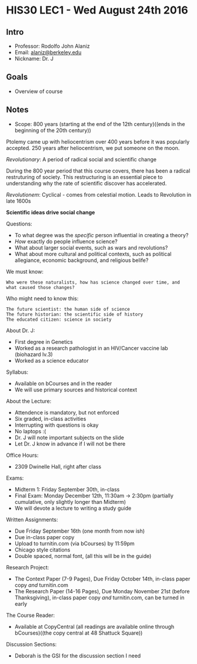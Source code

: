 # HIS30 LEC1 - Wed August 24th 2016

## Intro

- Professor: Rodolfo John Alaniz
- Email: alaniz@berkeley.edu
- Nickname: Dr. J

## Goals

- Overview of course

## Notes

- Scope: 800 years (starting at the end of the 12th century)((ends in the beginning of the 20th century))

Ptolemy came up with heliocentrism over 400 years before it was popularly accepted. 250 years after heliocentrism, we put someone on the moon.

_Revolutionary_: A period of radical social and scientific change

During the 800 year period that this course covers, there has been a radical restruturing of society. This restructuring is an essential piece to understanding why the rate of scientific discover has accelerated.

_Revolutionem_: Cyclical - comes from celestial motion. Leads to Revolution in late 1600s

**Scientific ideas drive social change**

Questions:

- To what degree was the _specific_ person influential in creating a theory?
- _How_ exactly do people influence science?
- What about larger social events, such as wars and revolutions?
- What about more cultural and political contexts, such as political allegiance, economic background, and religious belife?

We must know:

```
Who were these naturalists, how has science changed over time, and what caused those changes?
```

Who might need to know this:

```
The future scientist: the human side of science
The future historian: the scientific side of history
The educated citizen: science in society
```

About Dr. J:

- First degree in Genetics
- Worked as a research pathologist in an HIV/Cancer vaccine lab (biohazard lv.3)
- Worked as a science educator

Syllabus:

- Available on bCourses and in the reader
- We will use primary sources and historical context

About the Lecture:

- Attendence is mandatory, but not enforced
- Six graded, in-class activities
- Interrupting with questions is okay
- No laptops :(
- Dr. J will note important subjects on the slide
- Let Dr. J know in advance if I will not be there

Office Hours:

- 2309 Dwinelle Hall, right after class

Exams:

- Midterm 1: Friday September 30th, in-class
- Final Exam: Monday December 12th, 11:30am -> 2:30pm (partially cumulative, only slightly longer than Midterm)
- We will devote a lecture to writing a study guide

Written Assignments:

- Due Friday September 16th (one month from now ish)
- Due in-class paper copy
- Upload to turnitin.com (via bCourses) by 11:59pm
- Chicago style citations
- Double spaced, normal font, (all this will be in the guide)

Research Project:

- The Context Paper (7-9 Pages), Due Friday October 14th, in-class paper copy _and_ turnitin.com
- The Research Paper (14-16 Pages), Due Monday November 21st (before Thanksgiving), in-class paper copy _and_ turnitin.com, can be turned in early

The Course Reader:

- Available at CopyCentral (all readings are available online through bCourses)((the copy central at 48 Shattuck Square))

Discussion Sections:

- Deborah is the GSI for the discussion section I need

